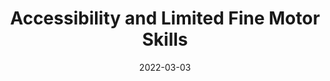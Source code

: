 ---
date: 2022-03-03
publisher: weco5
tags:
  - accessibility
target_url: https://theweco.com/accessibility-limited-fine-motor/
title: Accessibility and Limited Fine Motor Skills
---